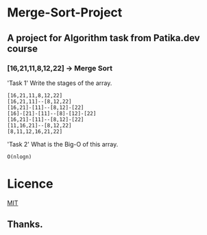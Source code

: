 # Merge-Sort-Project

## A project for Algorithm task from Patika.dev course

### [16,21,11,8,12,22] -> Merge Sort

'Task 1' Write the stages of the array.

    [16,21,11,8,12,22]
    [16,21,11]--[8,12,22]
    [16,21]-[11]--[8,12]-[22]
    [16]-[21]-[11]--[8]-[12]-[22]
    [16,21]-[11]--[8,12]-[22]
    [11,16,21]--[8,12,22]
    [8,11,12,16,21,22]

'Task 2' What is the Big-O of this array.

    O(nlogn)

# Licence

[MIT](https://choosealicense.com/licenses/mit)

## Thanks.